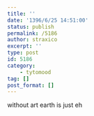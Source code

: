 ```yaml
---
title: ''
date: '1396/6/25 14:51:00'
status: publish
permalink: /5186
author: straxico
excerpt: ''
type: post
id: 5186
category:
    - tytomood
tag: []
post_format: []
---
```

without art earth is just eh